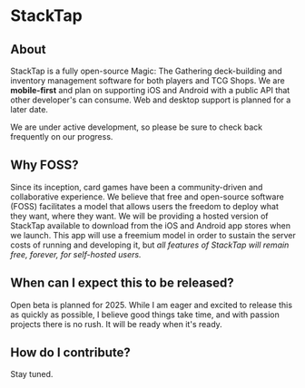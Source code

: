 # StackTap

## About

StackTap is a fully open-source Magic: The Gathering deck-building and inventory management software for both players and TCG Shops. We are **mobile-first** and plan on supporting iOS and Android with a public API that other developer's can consume. Web and desktop support is planned for a later date.

We are under active development, so please be sure to check back frequently on our progress.

## Why FOSS?

Since its inception, card games have been a community-driven and collaborative experience. We believe that free and open-source software (FOSS) facilitates a model that allows users the freedom to deploy what they want, where they want. We will be providing a hosted version of StackTap available to download from the iOS and Android app stores when we launch. This app will use a freemium model in order to sustain the server costs of running and developing it, but *all features of StackTap will remain free, forever, for self-hosted users.*

## When can I expect this to be released?

Open beta is planned for 2025. While I am eager and excited to release this as quickly as possible, I believe good things take time, and with passion projects there is no rush. It will be ready when it's ready.

## How do I contribute?

Stay tuned.
